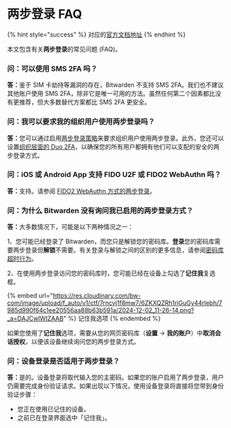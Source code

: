 # 两步登录 FAQ

{% hint style="success" %}
对应的[官方文档地址](https://bitwarden.com/help/article/twostep-faqs/)
{% endhint %}

本文包含有关**两步登录**的常见问题 (FAQ)。

### 问：可以使用 SMS 2FA 吗？ <a href="#q-can-i-use-sms-2-fa" id="q-can-i-use-sms-2-fa"></a>

**答：**&#x9274;于 SIM 卡劫持等漏洞的存在，Bitwarden 不支持 SMS 2FA。我们也不建议其他账户使用 SMS 2FA，除非它是唯一可用的方法。虽然任何第二个因素都比没有更推荐，但大多数替代方案都比 SMS 2FA 更安全。

### 问：我可以要求我的组织用户使用两步登录吗？ <a href="#q-can-i-require-my-organizations-users-to-use-two-step-login" id="q-can-i-require-my-organizations-users-to-use-two-step-login"></a>

**答：**&#x60A8;可以通过启用[两步登录策略](../../organizations/enterprise-policies.md#two-step-login)来要求组织用户使用两步登录。此外，您还可以设置[组织层面的 Duo 2FA](setup-two-step-login/two-step-login-via-duo.md)，以确保您的所有用户都拥有他们可以支配的安全的两步登录方式。

### 问：iOS 或 Android App 支持 FIDO U2F 或 FIDO2 WebAuthn 吗？ <a href="#q-is-fido-u-2-f-or-fido-2-webauthn-supported-on-my-ios-or-android-app" id="q-is-fido-u-2-f-or-fido-2-webauthn-supported-on-my-ios-or-android-app"></a>

**答：**&#x652F;持。请参阅 [FIDO2 WebAuthn 方式的两步登录](setup-two-step-login/two-step-login-via-fido.md)。

### 问：为什么 Bitwarden 没有询问我已启用的两步登录方式？ <a href="#q-why-is-bitwarden-not-asking-for-my-enabled-two-step-login-method" id="q-why-is-bitwarden-not-asking-for-my-enabled-two-step-login-method"></a>

**答：**&#x5927;多数情况下，可能是以下两种情况之一：

1、您可能已经登录了 Bitwarden，而您只是解锁您的密码库。**登录**您的密码库需要两步登录但**解锁**不需要。有关登录与解锁之间的区别的更多信息，请参阅[密码库超时行为](../log-in-and-unlock/vault-timeout-options.md#vault-timeout-action)。

2、在使用两步登录访问您的密码库时，您可能已经在设备上勾选了**记住我**复选框。

{% embed url="https://res.cloudinary.com/bw-com/image/upload/f_auto/v1/ctf/7rncvj1f8mw7/6ZKXQZRh1riGuGy44rlebh/7985d990f64c1ee20556aa88b63b591a/2024-12-02_11-26-14.png?_a=DAJCwlWIZAAB" %}
记住我选项
{% endembed %}

如果您使用了**记住我**选项，需要从您的网页密码库（**设置** → **我的账户**）中**取消会话授权**，以便该设备继续询问您的两步登录方式。

### 问：设备登录是否适用于两步登录？ <a href="#q-does-log-in-with-device-work-with-two-step-login" id="q-does-log-in-with-device-work-with-two-step-login"></a>

**答：**&#x662F;的。设备登录将取代输入您的主密码。如果您的账户启用了两步登录，用户仍需要完成身份验证请求。如果出现以下情况，使用设备登录将直接将您带到身份验证步骤：

* 您正在使用已记住的设备。
* 之前已在登录界面选中「记住我」。
